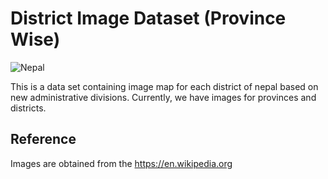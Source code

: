 # District Image Dataset (Province Wise)

![Nepal](https://raw.githubusercontent.com/sagautam5/province-district-image-dataset/master/nepal.png)

This is a data set containing image map for each district of nepal based on new administrative divisions. Currently, we have images for provinces and districts.

## Reference

Images are obtained from the https://en.wikipedia.org
